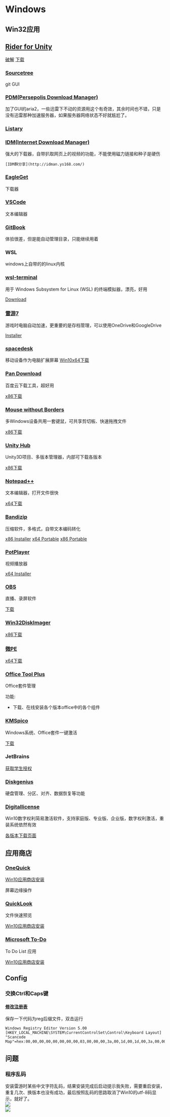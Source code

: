 # Windows

## Win32应用

## [Rider for Unity](https://www.jetbrains.com/zh/dotnet/promo/unity/)

[破解](https://www.jianshu.com/p/f404994e2843)
[下载](https://www.jetbrains.com/zh/rider/download/download-thanks.html)

### [Sourcetree](https://www.sourcetreeapp.com/)

git GUI

### [PDM\(Persepolis Download Manager\)](https://persepolisdm.github.io/)

加了GUI的aria2，一些迅雷下不动的资源用这个有奇效，其余时间也不错，只是没有迅雷那种加速服务器，如果服务器网络状态不好就尴尬了。

### [Listary](https://www.listary.com/)

### [IDM\(Internet Download Manager\)](http://www.internetdownloadmanager.com/)

强大的下载器，自带扒取网页上的视频的功能，不能使用磁力链接和种子是硬伤

```text
[IDM群分享](http://idman.ys168.com/)
```

### [EagleGet](http://www.eagleget.com/)

下载器

### [VSCode](https://code.visualstudio.com/)

文本编辑器

### [GitBook](https://legacy.gitbook.com/editor)

体验很差，但是能自动管理目录，只能继续用着

### WSL

windows上自带的的linux内核

### [wsl-terminal](https://goreliu.github.io/wsl-terminal/README.zh_CN.html)

用于 Windows Subsystem for Linux \(WSL\) 的终端模拟器，漂亮，好用

[Download](https://github.com/goreliu/wsl-terminal/releases)

### [雷游7](https://game-booster.soft32.com/)

游戏时电脑自动加速，更重要的是存档管理，可以使用OneDrive和GoogleDrive

[Installer](http://www.yuwecawlogilu.com/azjry9m/Installer_razer_cortex_7.5.7.57.exe)

### [spacedesk](https://www.spacedesk.net/)

移动设备作为电脑扩展屏幕 [Win10x64下载](https://www.spacedesk.net/downloadidd64)

### [Pan Download](https://pandownload.com/)

百度云下载工具，超好用

[x86下载](http://pandownload.com/2.0.1)

### [Mouse without Borders](http://aka.ms/mm)

多Windows设备共用一套键鼠，可共享剪切板、快速拖拽文件

[x86下载](https://www.microsoft.com/en-us/download/confirmation.aspx?id=35460)

### [Unity Hub](https://forum.unity.com/forums/unity-hub.142/)

Unity3D项目、多版本管理器，内部可下载各版本

[x86下载](https://public-cdn.cloud.unity3d.com/hub/prod/UnityHubSetup.exe)

### [Notepad++](https://notepad-plus-plus.org/)

文本编辑器，打开文件很快

[x64下载](https://notepad-plus-plus.org/repository/7.x/7.5.8/npp.7.5.8.Installer.x64.exe)

### [Bandizip](https://www.bandisoft.com/bandizip/)

压缩软件，多格式，自带文本编码转化

[x86 Installer](https://www.bandisoft.com/bandizip/dl.php?web) [x64 Portable](https://www.bandisoft.com/bandizip/dl.php?portable64) [x86 Portable](https://www.bandisoft.com/bandizip/dl.php?portable)

### [PotPlayer](https://potplayer.daum.net/)

视频播放器

[x64 Installer](https://t1.daumcdn.net/potplayer/PotPlayer/Version/Latest/PotPlayerSetup64.exe)

### [OBS](https://obsproject.com/)

直播、录屏软件

[下载](https://github.com/obsproject/obs-studio/releases)

### [Win32DiskImager](https://sourceforge.net/projects/win32diskimager/)

[x86下载](https://nchc.dl.sourceforge.net/project/win32diskimager/Archive/win32diskimager-1.0.0-install.exe)

### [微PE](http://www.wepe.com.cn/)

[x64下载](https://pan.baidu.com/s/1mi8vV6o)

### [Office Tool Plus](https://otp.landian.la/zh-cn/)

Office套件管理

功能:

* 下载、在线安装各个版本office中的各个组件

### [KMSpico](https://www.officialkmspico.com/)

Windows系统、Office套件一键激活

[下载](http://185.125.230.210/KMSpico-setup.exe)

### JetBrains

[获取学生授权](https://sales.jetbrains.com/hc/zh-cn/articles/207154369-学生授权申请方式)

### [Diskgenius](http://www.diskgenius.cn/)

硬盘管理、分区、对齐、数据恢复等功能

### [Digitallicense](https://gitlab.com/angelkyo/w10-digitallicense)

Win10数字权利简易激活软件，支持家庭版、专业版、企业版，数字权利激活，重装系统依然有效

[各版本下载页面](https://gitlab.com/angelkyo/w10-digitallicense/tags)

## 应用商店

### [OneQuick](https://onequick.org)

[Win10应用商店安装](https://onequick.org/download?open=1)

屏幕边缘操作

### [QuickLook](https://github.com/QL-Win/QuickLook)

文件快速预览

[Win10应用商店安装](https://www.microsoft.com/en-us/p/quicklook/9nv4bs3l1h4s?ocid=badge&rtc=1#activetab=pivot:overviewtab)

### [Microsoft To-Do](https://notepad-plus-plus.org/)

To Do List 应用

[Win10应用商店安装](https://www.microsoft.com/en-us/p/microsoft-to-do/9nblggh5r558?rtc=1#activetab=pivot:overviewtab)

## Config

### 交换Ctrl和Caps键

#### [修改注册表](https://www.jianshu.com/p/4a062318f334)

保存一下代码为reg后缀文件，双击运行

```text
Windows Registry Editor Version 5.00
[HKEY_LOCAL_MACHINE\SYSTEM\CurrentControlSet\Control\Keyboard Layout]
"Scancode Map"=hex:00,00,00,00,00,00,00,00,03,00,00,00,3a,00,1d,00,1d,00,3a,00,00,00,00,00
```

## 问题

### 程序乱码

安装雷游时某些中文字符乱码，结果安装完成后启动提示我失败，需要重启安装，重复几次、换版本也没有成功，最后按照乱码的思路取消了Win10的utf-8码显示，就好了。  
![](https://i.imgur.com/jO8TGef.png)  
![](https://i.imgur.com/cJecQi2.png)

